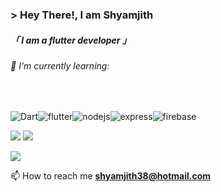 ### &gt; Hey There!, I am <b>Shyamjith</b>
##### 「 I am a flutter developer 」

###### 🌱 I'm currently learning:
<br>

![Dart](https://img.shields.io/badge/dart-%230175C2.svg?style=for-the-badge&logo=dart&logoColor=white)![flutter](https://img.shields.io/badge/Flutter-02569B?style=for-the-badge&logo=flutter&logoColor=white)![nodejs](https://img.shields.io/badge/Node.js-339933?style=for-the-badge&logo=nodedotjs&logoColor=white)![express](https://img.shields.io/badge/Express.js-000000?style=for-the-badge&logo=express&logoColor=white)![firebase](https://img.shields.io/badge/firebase-ffca28?style=for-the-badge&logo=firebase&logoColor=black)

![](http://github-profile-summary-cards.vercel.app/api/cards/stats?username=shyamexe&theme=nord_dark) ![](http://github-profile-summary-cards.vercel.app/api/cards/most-commit-language?username=shyamexe&theme=nord_dark)


![](http://github-profile-summary-cards.vercel.app/api/cards/profile-details?username=shyamexe&theme=nord_dark)

 📫 How to reach me **shyamjith38@hotmail.com**